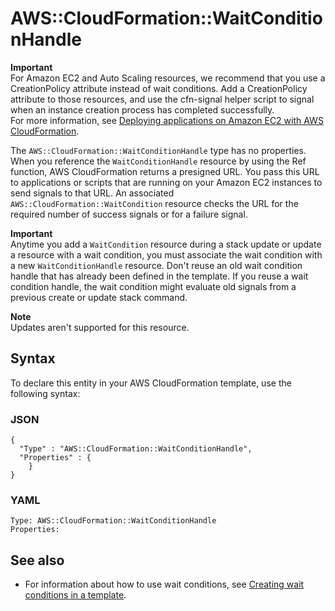 # AWS::CloudFormation::WaitConditionHandle<a name="aws-properties-waitconditionhandle"></a>

**Important**  
For Amazon EC2 and Auto Scaling resources, we recommend that you use a CreationPolicy attribute instead of wait conditions\. Add a CreationPolicy attribute to those resources, and use the cfn\-signal helper script to signal when an instance creation process has completed successfully\.  
For more information, see [Deploying applications on Amazon EC2 with AWS CloudFormation](https://docs.aws.amazon.com/AWSCloudFormation/latest/UserGuide/deploying.applications.html)\.

The `AWS::CloudFormation::WaitConditionHandle` type has no properties\. When you reference the `WaitConditionHandle` resource by using the Ref function, AWS CloudFormation returns a presigned URL\. You pass this URL to applications or scripts that are running on your Amazon EC2 instances to send signals to that URL\. An associated `AWS::CloudFormation::WaitCondition` resource checks the URL for the required number of success signals or for a failure signal\.

**Important**  
Anytime you add a `WaitCondition` resource during a stack update or update a resource with a wait condition, you must associate the wait condition with a new `WaitConditionHandle` resource\. Don't reuse an old wait condition handle that has already been defined in the template\. If you reuse a wait condition handle, the wait condition might evaluate old signals from a previous create or update stack command\.

**Note**  
Updates aren't supported for this resource\.

## Syntax<a name="aws-properties-waitconditionhandle-syntax"></a>

To declare this entity in your AWS CloudFormation template, use the following syntax:

### JSON<a name="aws-properties-waitconditionhandle-syntax.json"></a>

```
{
  "Type" : "AWS::CloudFormation::WaitConditionHandle",
  "Properties" : {
    }
}
```

### YAML<a name="aws-properties-waitconditionhandle-syntax.yaml"></a>

```
Type: AWS::CloudFormation::WaitConditionHandle
Properties:
```

## See also<a name="aws-properties-waitconditionhandle--seealso"></a>
+ For information about how to use wait conditions, see [Creating wait conditions in a template](https://docs.aws.amazon.com/AWSCloudFormation/latest/UserGuide/using-cfn-waitcondition.html)\.

